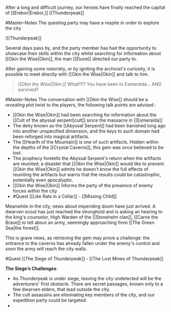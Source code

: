 After a long and difficult journey, our heroes have finally reached the capital of [[Erebor|Erebor,]] [[Thunderpeak]]

#Master-Notes The questing party may have a respite in order to explore the city

![[Thunderpeak]]

Several days pass by, and the party member has had the opportunity to showcase their skills within the city whilst searching for information about [[Okin the Wise|Okin]], the man [[Elune]] directed our party to.

After gaining some notoriety, or by igniting the archivist's curiosity, it is possible to meet directly with [[Okin the Wise|Okin]] and talk to him.

> *[[Okin the Wise|Okin:]]*  What!?!? You have been to Esmeralda... AND survived?

#Master-Notes The conversation with [[Okin the Wise]] should be a *revealing plot twist* to the players, the following talk points are advised :

- [[Okin the Wise|Okin]] had been searching for information about the [[Cult of the abyssal serpent|cult]] since the massacre in [[Esmeralda]]
- The deity known as the [[Abyssal Serpent]] had been banished long ago into another unspecified dimension, and the keys to such domain had been reforged into magical artifacts.
- The [[Hearth of the Mountain]] is one of such artifacts. Hidden within the depths of the [[Crystal Caverns]], this gem was once believed to be lost. 
- The prophecy foretells the Abyssal Serpent's return when the artifacts are reunited; a disaster that [[Okin the Wise|Okin]] would like to prevent. [[Okin the Wise|Okin]] admits he doesn't know the full effects of reuniting the artifacts but warns that the results could be catastrophic, potentially even apocalyptic.
- [[Okin the Wise|Okin]] informs the party of the presence of enemy forces within the city 
- #Quest [[Like Rats in a Cellar]] - [[Missing Child]]

Meanwhile in the city, news about impending doom have just arrived. A dwarven scout has just reached the stronghold and is asking an hearing to the king's counselor, High Warden of the [[Stonehelm clan]], [[Carne the Brave]] to tell about an army, seemingly approaching from [[The Green Sea|the forest]].

This is grave news, as retrieving the gem may prove a challenge: the entrance to the caverns has already fallen under the enemy's control and soon the army will reach the city walls.

#Quest [[The Siege of Thunderpeak]] - [[The Lost Mines of Thunderpeak]]

**The Siege’s Challenges**:

- As Thunderpeak is under siege, leaving the city undetected will be the adventurers' first obstacle. There are secret passages, known only to a few dwarven elders, that lead outside the city.
- The cult assassins are eliminating key members of the city, and our expedition party could be targeted.
- 